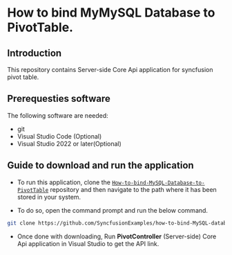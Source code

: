 # How to bind MyMySQL Database to PivotTable.

## Introduction

This repository contains Server-side Core Api application for syncfusion pivot table.

## Prerequesties software
   
The following software are needed:

* git
* Visual Studio Code (Optional)
* Visual Studio 2022 or later(Optional)

## Guide to download and run the application

* To run this application, clone the [`How-to-bind-MySQL-Database-to-PivotTable`](https://github.com/SyncfusionExamples/how-to-bind-MySQL-database-to-pivot-table) repository and then navigate to the path where it has been stored in your system.

* To do so, open the command prompt and run the below command.

```sh
git clone https://github.com/SyncfusionExamples/how-to-bind-MySQL-database-to-pivot-table
```

* Once done with downloading, Run **PivotController** (Server-side) Core Api application in Visual Studio to get the API link.

